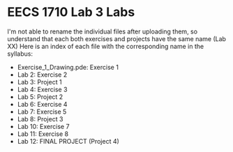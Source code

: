 # EECS 1710 Lab 3 Labs

I'm not able to rename the individual files after uploading them, so understand that each both exercises and projects have the same name (Lab XX)
Here is an index of each file with the corresponding name in the syllabus:

- Exercise_1_Drawing.pde: Exercise 1
- Lab 2: Exercise 2
- Lab 3: Project 1
- Lab 4: Exercise 3
- Lab 5: Project 2
- Lab 6: Exercise 4
- Lab 7: Exercise 5
- Lab 8: Project 3
- Lab 10: Exercise 7
- Lab 11: Exercise 8
- Lab 12: FINAL PROJECT (Project 4)
